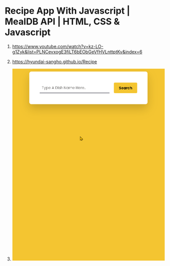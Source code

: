 # Recipe App With Javascript | MealDB API | HTML, CSS & Javascript

1. <https://www.youtube.com/watch?v=kz-LO-g1Zyk&list=PLNCevxogE3fiLT6bEObGeVfHVLnttptKv&index=6>

2. <https://hyundai-sangho.github.io/Recipe>

3. ![캡쳐](screenshot.gif)
